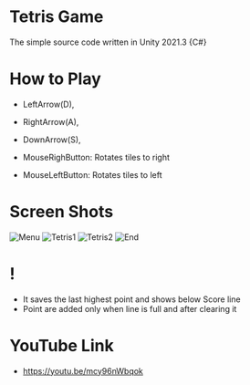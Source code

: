 ﻿#  Tetris Game
The simple source code written in Unity 2021.3 {C#} 


# How to Play
 - LeftArrow(D), 
 - RightArrow(A), 
 - DownArrow(S),

 - MouseRighButton: Rotates tiles to right
 - MouseLeftButton: Rotates tiles to left


# Screen Shots
![Menu](https://github.com/beneqi/tetrisgame/assets/131340484/a3db4b71-d084-4dbf-874c-8fcac38f9fc8)
![Tetris1](https://github.com/beneqi/tetrisgame/assets/131340484/1ee3e574-1a06-4046-bb40-a3f4de9f317e)
![Tetris2](https://github.com/beneqi/tetrisgame/assets/131340484/2fbda995-29eb-4d76-bd57-3331bdc61f81)
![End](https://github.com/beneqi/tetrisgame/assets/131340484/cc8580dc-3a7a-4b4c-b42f-4afc3a60e95b)

# !

- It saves the last highest point and shows below Score line
- Point are added only when line is full and after clearing it

# YouTube Link
- https://youtu.be/mcy96nWbqok